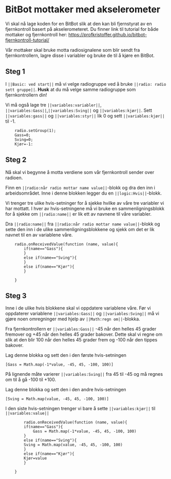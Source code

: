# BitBot mottaker med akselerometer

Vi skal nå lage koden for en BitBot slik at den kan bli fjernstyrat av en fjernkontroll basert på akselerometeret. Du finner link til tutorial for både mottaker og fjernkontroll her: https://profkristoffer.github.io/bitbot-fjernkontroll-tutorial/  

Vår mottaker skal bruke motta radiosignalene som blir sendt fra fjernkontrollern, lagre disse i variabler og bruke de til å kjøre en BitBot.

## Steg 1
I ``||Basic: ved start||`` må vi velge radiogruppe ved å bruke ``||radio: radio sett gruppe||``. **Husk** at du må velge samme radiogruppe som fjernkontrollern din!  

Vi må også lage tre ``||variables:variabler||``, ``||variables:Gass||``,``||variables:Sving||`` og ``||variables:kjør||``. Sett  ``||variables:gass||`` og ``||variables:styr||`` lik 0 og sett ``||variables:kjør||`` til -1.

```blocks
    radio.setGroup(1);
    Gass=0;
    Sving=0;
    Kjør=-1:
```

## Steg 2
Nå skal vi begynne å motta verdiene som vår fjernkontroll sender over radioen.  

Finn en ``||radio:når radio mottar name value||``-blokk og dra den inn i arbeidsområdet. Inne i denne blokken legger du en ``||logic:Hvis||``-blokk.  

Vi trenger tre ulike hvis-setninger for å sjekke hvilke av våre tre variabler vi har mottatt. I hver av hvis-setningene må vi bruke en sammenligningsblokk for å sjekke om ``||radio:name||`` er lik ett av navnene til våre variabler.  

Dra ``||radio:name||`` fra ``||radio:når radio mottar name value||``-blokk og sette den inn i de ulike sammenligningsblokkene og sjekk om det er lik navnet til en av variablene våre.

```blocks
    radio.onReceivedValue(function (name, value){ 
        if(name=="Gass"){
        }
        else if(name=="Sving"){
        }
        else if(name=="Kjør"){
        }
        
    }
```
## Steg 3
Inne i de ulike hvis blokkene skal vi oppdatere variablene våre. Før vi oppdaterer variablene ``||variables:Gass||`` og ``||variables:Sving||`` må vi gjøre noen omregninger med hjelp av ``||Math:regn om||``-blokka. 

Fra fjernkontrollern er ``||variables:Gass||`` -45 når den helles 45 grader fremover og +45 når den helles 45 grader bakover. Dette skal vi regne om slik at den blir 100 når den helles 45 grader frem og -100 når den tippes bakover.  

Lag denne blokka og sett den i den første hvis-setningen  

 ``[Gass = Math.map(-1*value, -45, 45, -100, 100)]``  

På lignende måte varierer ``||variables:Sving||`` fra 45 til -45 og må regnes om til å gå -100 til +100.

Lag denne blokka og sett den i den andre hvis-setningen

 ``[Sving = Math.map(value, -45, 45, -100, 100)]``  

I den siste hvis-setningen trenger vi bare å sette ``||variables:kjør||`` til ``||variables:value||``

```blocks
        radio.onReceivedValue(function (name, value){ 
        if(name=="Gass"){
            Gass = Math.map(-1*value, -45, 45, -100, 100)
        }
        else if(name=="Sving"){
        Sving = Math.map(value, -45, 45, -100, 100)
        }
        else if(name=="Kjør"){
        Kjør=value
        }
        
    }
```









<!---
```blocks

```
``||||``
--->

<script src="https://makecode.com/gh-pages-embed.js"></script><script>makeCodeRender("{{ site.makecode.home_url }}", "{{ site.github.owner_name }}/{{ site.github.repository_name }}");</script>